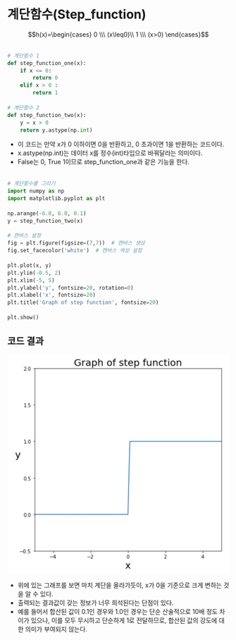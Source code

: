 # 계단함수(Step_function)

$$h(x)=\begin{cases} 
0 \\\ (x\leq0)\\ 
1 \\\ (x>0) 
\end{cases}$$

```python

# 계단함수 1
def step_function_one(x):
    if x <= 0:
        return 0
    elif x > 0 :
        return 1

# 계단함수 2
def step_function_two(x):
    y = x > 0
    return y.astype(np.int)
```

- 이 코드는 만약 x가 0 이하이면 0을 반환하고, 0 초과이면 1을 반환하는 코드이다.
- x.astype(np.int)는 데이터 x를 정수(int)타입으로 바꿔달라는 의미이다.
- False는 0, True 1이므로 step_function_one과 같은 기능을 한다.

```python

# 계단함수를 그리기
import numpy as np
import matplotlib.pyplot as plt

np.arange(-6.0, 6.0, 0.1)
y = step_function_two(x)

# 캔버스 설정
fig = plt.figure(figsize=(7,7))  # 캔버스 생성
fig.set_facecolor('white')  # 캔버스 색상 설정

plt.plot(x, y)
plt.ylim(-0.5, 2)
plt.xlim(-5, 5)
plt.ylabel('y', fontsize=20, rotation=0)
plt.xlabel('x', fontsize=20)
plt.title('Graph of step function', fontsize=20)

plt.show()
```
## 코드 결과

![alt text](./Picture/Cost_function.png)

- 위에 있는 그래프를 보면 마치 계단을 올라가듯이, x가 0을 기준으로 크게 변하는 것을 알 수 있다.
- 출력되는 결과값이 갖는 정보가 너무 희석된다는 단점이 있다.
- 예를 들어서 합산된 값이 0.1인 경우와 1.0인 경우는 단순 산술적으로 10배 정도 차이가 있으나, 이를 모두 무시하고 단순하게 1로 전달하므로, 합산된 값의 강도에 대한 의미가 부여되지 않는다.